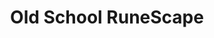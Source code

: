 ---
title: Old School RuneScape
categories: professional
layout: project
post-image: " "
description: 
islegacy: true
legacylink: https://legacy.amy-portfolio.com/blog/my-time-working-on-runecape/#/
tags:
---